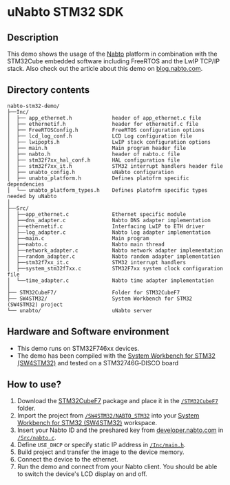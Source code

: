 # uNabto STM32 SDK

## Description

This demo shows the usage of the [Nabto](http://www.nabto.com/) platform in combination with the STM32Cube embedded software including FreeRTOS and the LwIP TCP/IP stack. Also check out the article about this demo on [blog.nabto.com](https://blog.nabto.com/2016/04/24/nabto-freertos-running-on-cortex-m7-using-the-st-stm32f746g-disco-board/).

## Directory contents

```
nabto-stm32-demo/
├──Inc/
│  ├── app_ethernet.h             header of app_ethernet.c file
│  ├── ethernetif.h               header for ethernetif.c file
│  ├── FreeRTOSConfig.h           FreeRTOS configuration options
│  ├── lcd_log_conf.h             LCD Log configuration file
│  ├── lwipopts.h                 LwIP stack configuration options
│  ├── main.h                     Main program header file
│  ├── nabto.h                    header of nabto.c file
│  ├── stm32f7xx_hal_conf.h       HAL configuration file
│  ├── stm32f7xx_it.h             STM32 interrupt handlers header file
│  ├── unabto_config.h            uNabto configuration
│  ├── unabto_platform.h          Defines platofrm specific dependencies
│  └── unabto_platform_types.h    Defines platofrm specific types needed by uNabto
│
├──Src/
│  ├──app_ethernet.c              Ethernet specific module
│  ├──dns_adapter.c               Nabto DNS adapter implementation
│  ├──ethernetif.c                Interfacing LwIP to ETH driver
│  ├──log_adapter.c               Nabto log adapter implementation
│  ├──main.c                      Main program
│  ├──nabto.c                     Nabto main thread
│  ├──network_adapter.c           Nabto network adapter implementation
│  ├──random_adapter.c            Nabto random adapter implementation
│  ├──stm32f7xx_it.c              STM32 interrupt handlers
│  ├──system_stm32f7xx.c          STM32F7xx system clock configuration file
│  └──time_adapter.c              Nabto time adapter implementation
│
├── STM32CubeF7/                  Folder for STM32CubeF7
├── SW4STM32/                     System Workbench for STM32 (SW4STM32) project
└── unabto/                       uNabto server
```
  
## Hardware and Software environment

- This demo runs on STM32F746xx devices.
- The demo has been compiled with the [System Workbench for STM32 (SW4STM32)][sw4stm32] and tested on a STM32746G&#x2011;DISCO board

## How to use?

1. Download the [STM32CubeF7][stm32cubef7] package and place it in the [`/STM32CubeF7`](/STM32CubeF7) folder.
2. Import the project from [`/SW4STM32/NABTO_STM32`](/SW4STM32/NABTO_STM32) into your [System Workbench for STM32 (SW4STM32)][sw4stm32] workspace.
3. Insert your Nabto ID and the preshared key from [developer.nabto.com](http://developer.nabto.com/) in [`/Src/nabto.c`](/Src/nabto.c). 
4. Define `USE_DHCP` or specify static IP address in [`/Inc/main.h`](/Inc/main.h).
5. Build project and transfer the image to the device memory.
6. Connect the device to the ethernet.
7. Run the demo and connect from your Nabto client. You should be able to switch the device's LCD display on and off.

[stm32cubef7]: http://www2.st.com/content/st_com/en/products/embedded-software/mcus-embedded-software/stm32-embedded-software/stm32cube-embedded-software/stm32cubef7.html
[sw4stm32]: http://www.st.com/sw4stm32
